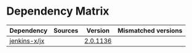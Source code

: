 # Dependency Matrix

Dependency | Sources | Version | Mismatched versions
---------- | ------- | ------- | -------------------
[jenkins-x/jx](https://github.com/jenkins-x/jx.git) |  | [2.0.1136](https://github.com/jenkins-x/jx/releases/tag/v2.0.1136) | 
